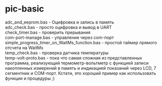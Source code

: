 pic-basic
=========

adc_and_eeprom.bas - Оцифровка и запись в память<br>
adc_check.bas - просто оцифровка и вывод в UART<br>
check_timer.bas - проверить прерывания<br>
com-port-manage.bas - управление через com-порт<br>
simple_progress_timer_on_WaitMs_function.bas - простой таймер прямого отсчета на WaitMs<br>
temp_check.bas - проверка датчика температуры<br>
temp-volt-proto.bas - пока что самая сложная из представленных программа,
реализующий термометр-вольтметр с функцией записи накопленных измерений в память и
индикацией показаний через LCD, 7 сегментник и COM-порт. Кстати, это хороший пример как
использовать функции и процедуры ;)<br>
